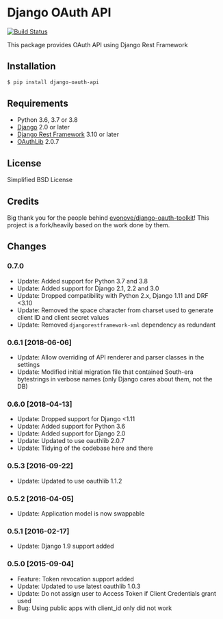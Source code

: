Django OAuth API
================

[![Build Status](https://travis-ci.org/eofs/django-oauth-api.png?branch=master)](https://travis-ci.org/eofs/django-oauth-api)

This package provides OAuth API using Django Rest Framework

## Installation
```bash
$ pip install django-oauth-api
```

## Requirements
- Python 3.6, 3.7 or 3.8
- [Django](https://www.djangoproject.com/) 2.0 or later
- [Django Rest Framework](http://django-rest-framework.org/) 3.10 or later
- [OAuthLib](https://github.com/idan/oauthlib) 2.0.7

## License
Simplified BSD License

## Credits
Big thank you for the people behind [evonove/django-oauth-toolkit](https://github.com/evonove/django-oauth-toolkit)! This project is a fork/heavily based on the work done by them.

## Changes

### 0.7.0

- Update: Added support for Python 3.7 and 3.8
- Update: Added support for Django 2.1, 2.2 and 3.0
- Update: Dropped compatibility with Python 2.x, Django 1.11 and DRF <3.10
- Update: Removed the space character from charset used to generate client ID and client secret values
- Update: Removed `djangorestframework-xml` dependency as redundant

### 0.6.1 [2018-06-06]

- Update: Allow overriding of API renderer and parser classes in the settings
- Update: Modified initial migration file that contained South-era bytestrings in verbose names (only Django cares about them, not the DB)

### 0.6.0 [2018-04-13]

- Update: Dropped support for Django <1.11
- Update: Added support for Python 3.6
- Update: Added support for Django 2.0
- Update: Updated to use oauthlib 2.0.7
- Update: Tidying of the codebase here and there

### 0.5.3 [2016-09-22]

- Update: Updated to use oauthlib 1.1.2

### 0.5.2 [2016-04-05]

- Update: Application model is now swappable

### 0.5.1 [2016-02-17]

- Update: Django 1.9 support added

### 0.5.0 [2015-09-04]

- Feature: Token revocation support added
- Update: Updated to use latest oauthlib 1.0.3
- Update: Do not assign user to Access Token if Client Credentials grant used
- Bug: Using public apps with client_id only did not work
